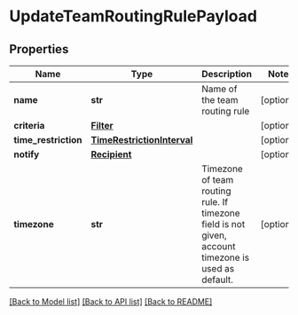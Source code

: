 # UpdateTeamRoutingRulePayload

## Properties
Name | Type | Description | Notes
------------ | ------------- | ------------- | -------------
**name** | **str** | Name of the team routing rule | [optional] 
**criteria** | [**Filter**](Filter.md) |  | [optional] 
**time_restriction** | [**TimeRestrictionInterval**](TimeRestrictionInterval.md) |  | [optional] 
**notify** | [**Recipient**](Recipient.md) |  | [optional] 
**timezone** | **str** | Timezone of team routing rule. If timezone field is not given, account timezone is used as default. | [optional] 

[[Back to Model list]](../README.md#documentation-for-models) [[Back to API list]](../README.md#documentation-for-api-endpoints) [[Back to README]](../README.md)


